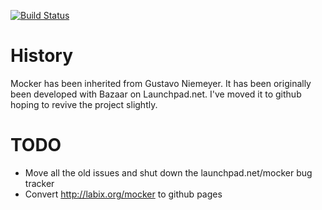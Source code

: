 [![Build Status](https://travis-ci.org/zyga/mocker.png?branch=master)](https://travis-ci.org/zyga/mocker)

History
=======

Mocker has been inherited from Gustavo Niemeyer. It has been originally been
developed with Bazaar on Launchpad.net. I've moved it to github hoping to
revive the project slightly.

TODO
====

 * Move all the old issues and shut down the launchpad.net/mocker bug tracker
 * Convert http://labix.org/mocker to github pages 
